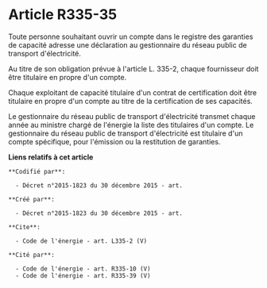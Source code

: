 # Article R335-35

Toute personne souhaitant ouvrir un compte dans le registre des garanties de capacité adresse une déclaration au gestionnaire
du réseau public de transport d'électricité. 

Au titre de son obligation prévue à l'article L. 335-2, chaque fournisseur doit être titulaire en propre d'un compte. 

Chaque exploitant de capacité titulaire d'un contrat de certification doit être titulaire en propre d'un compte au titre de
la certification de ses capacités. 

Le gestionnaire du réseau public de transport d'électricité transmet chaque année au ministre chargé de l'énergie la liste
des titulaires d'un compte. Le gestionnaire du réseau public de transport d'électricité est titulaire d'un compte spécifique,
pour l'émission ou la restitution de garanties.

**Liens relatifs à cet article**

	**Codifié par**:

	  - Décret n°2015-1823 du 30 décembre 2015 - art.

	**Créé par**:

	  - Décret n°2015-1823 du 30 décembre 2015 - art.

	**Cite**:

	  - Code de l'énergie - art. L335-2 (V)

	**Cité par**:

	  - Code de l'énergie - art. R335-10 (V)
	  - Code de l'énergie - art. R335-39 (V)
